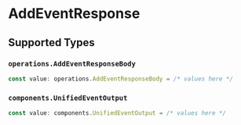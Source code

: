 # AddEventResponse


## Supported Types

### `operations.AddEventResponseBody`

```typescript
const value: operations.AddEventResponseBody = /* values here */
```

### `components.UnifiedEventOutput`

```typescript
const value: components.UnifiedEventOutput = /* values here */
```

